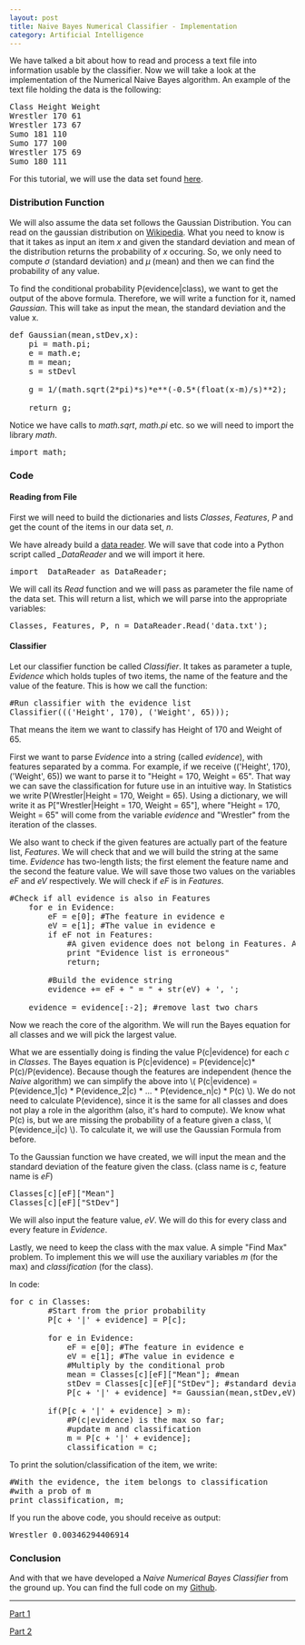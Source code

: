 ```yaml
---
layout: post
title: Naive Bayes Numerical Classifier - Implementation
category: Artificial Intelligence
---
```


We have talked a bit about how to read and process a text file into information usable by the classifier. Now we will take a look at the implementation of the Numerical Naive Bayes algorithm. An example of the text file holding the data is the following:

<pre>
Class Height Weight
Wrestler 170 61
Wrestler 173 67
Sumo 181 110
Sumo 177 100
Wrestler 175 69
Sumo 180 111
</pre>

For this tutorial, we will use the data set found <a href="https://github.com/MrDupin/Machine-Learning/blob/master/Classifiers/Naive%20Bayes/Numerical/data.txt">here</a>.

### Distribution Function

We will also assume the data set follows the Gaussian Distribution. You can read on the gaussian distribution on <a href="https://en.wikipedia.org/wiki/Normal_distribution">Wikipedia</a>. What you need to know is that it takes as input an item <i>x</i> and given the standard deviation and mean of the distribution returns the probability of <i>x</i> occuring. So, we only need to compute <i>σ</i> (standard deviation) and <i>µ</i> (mean) and then we can find the probability of any value.

To find the conditional probability P(evidence\|class), we want to get the output of the above formula. Therefore, we will write a function for it, named <i>Gaussian</i>. This will take as input the mean, the standard deviation and the value x.

<pre>
def Gaussian(mean,stDev,x):
    pi = math.pi;
    e = math.e;
    m = mean;
    s = stDevl

    g = 1/(math.sqrt(2*pi)*s)*e**(-0.5*(float(x-m)/s)**2);

    return g;
</pre>

Notice we have calls to <i>math.sqrt</i>, <i>math.pi</i> etc. so we will need to import the library <i>math</i>.

<pre>
import math;
</pre>

### Code

#### Reading from File

First we will need to build the dictionaries and lists <i>Classes</i>, <i>Features</i>, <i>P</i> and get the count of the items in our data set, <i>n</i>.

We have already build a [data reader](/naive-bayes-num-read-data/). We will save that code into a Python script called <i>_DataReader</i> and we will import it here.

<pre>
import _DataReader as DataReader;
</pre> 

We will call its <i>Read</i> function and we will pass as parameter the file name of the data set. This will return a list, which we will parse into the appropriate variables:

<pre>
Classes, Features, P, n = DataReader.Read('data.txt');
</pre>

#### Classifier

Let our classifier function be called <i>Classifier</i>. It takes as parameter a tuple, <i>Evidence</i> which holds tuples of two items, the name of the feature and the value of the feature. This is how we call the function:

<pre>
#Run classifier with the evidence list
Classifier((('Height', 170), ('Weight', 65)));
</pre>

That means the item we want to classify has Height of 170 and Weight of 65.

First we want to parse <i>Evidence</i> into a string (called <i>evidence</i>), with features separated by a comma. For example, if we receive (('Height', 170), ('Weight', 65)) we want to parse it to "Height = 170, Weight = 65". That way we can save the classification for future use in an intuitive way. In Statistics we write P(Wrestler\|Height = 170, Weight = 65). Using a dictionary, we will write it as P["Wrestler\|Height = 170, Weight = 65"], where "Height = 170, Weight = 65" will come from the variable <i>evidence</i> and "Wrestler" from the iteration of the classes.

We also want to check if the given features are actually part of the feature list, <i>Features</i>. We will check that and we will build the string at the same time. <i>Evidence</i> has two-length lists; the first element the feature name and the second the feature value. We will save those two values on the variables <i>eF</i> and <i>eV</i> respectively. We will check if <i>eF</i> is in <i>Features</i>.

<pre>
#Check if all evidence is also in Features
    for e in Evidence:
        eF = e[0]; #The feature in evidence e
        eV = e[1]; #The value in evidence e
        if eF not in Features:
            #A given evidence does not belong in Features. Abort.
            print "Evidence list is erroneous"
            return;

        #Build the evidence string
        evidence += eF + " = " + str(eV) + ', ';

    evidence = evidence[:-2]; #remove last two chars
</pre>

Now we reach the core of the algorithm. We will run the Bayes equation for all classes and we will pick the largest value.

What we are essentially doing is finding the value P(c\|evidence) for each <i>c</i> in <i>Classes</i>. The Bayes equation is P(c\|evidence) = P(evidence\|c)\* P(c)/P(evidence). Because though the features are independent (hence the <i>Naive</i> algorithm) we can simplify the above into \\( P(c|evidence) = P(evidence_1|c) * P(evidence_2|c) * ... * P(evidence_n|c) * P(c) \\). We do not need to calculate P(evidence), since it is the same for all classes and does not play a role in the algorithm (also, it's hard to compute). We know what P(c) is, but we are missing the probability of a feature given a class, \\( P(evidence_i|c) \\). To calculate it, we will use the Gaussian Formula from before.

To the Gaussian function we have created, we will input the mean and the standard deviation of the feature given the class. (class name is <i>c</i>, feature name is <i>eF</i>)

<pre>
Classes[c][eF]["Mean"]
Classes[c][eF]["StDev"]
</pre>

We will also input the feature value, <i>eV</i>. We will do this for every class and every feature in <i>Evidence</i>.

Lastly, we need to keep the class with the max value. A simple "Find Max" problem. To implement this we will use the auxiliary variables <i>m</i> (for the max) and <i>classification</i> (for the class).

In code:

<pre>
for c in Classes:
        #Start from the prior probability
        P[c + '|' + evidence] = P[c];
        
        for e in Evidence:
            eF = e[0]; #The feature in evidence e
            eV = e[1]; #The value in evidence e
            #Multiply by the conditional prob
            mean = Classes[c][eF]["Mean"]; #mean
            stDev = Classes[c][eF]["StDev"]; #standard deviation
            P[c + '|' + evidence] *= Gaussian(mean,stDev,eV);

        if(P[c + '|' + evidence] > m):
            #P(c|evidence) is the max so far;
            #update m and classification
            m = P[c + '|' + evidence];
            classification = c;
</pre>

To print the solution/classification of the item, we write:

<pre>
#With the evidence, the item belongs to classification
#with a prob of m
print classification, m;
</pre>

If you run the above code, you should receive as output:

<pre>
Wrestler 0.00346294406914
</pre>

<h3>Conclusion</h3>

And with that we have developed a <i>Naive Numerical Bayes Classifier</i> from the ground up. You can find the full code on my <a href="https://github.com/MrDupin/Machine-Learning/tree/master/Classifiers/Naive%20Bayes/Numerical">Github</a>.

<hr>

[Part 1](/naive-bayes-num-intro/)

[Part 2](/naive-bayes-num-read-data/)
